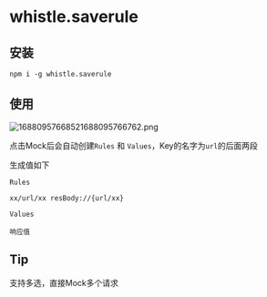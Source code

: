 # whistle.saverule

## 安装
```
npm i -g whistle.saverule
```


## 使用

![16880957668521688095766762.png](https://fastly.jsdelivr.net/gh/fyhhub/imgs@main/16880957668521688095766762.png)

点击Mock后会自动创建`Rules` 和 `Values`，Key的名字为`url`的后面两段

生成值如下

`Rules`

```
xx/url/xx resBody://{url/xx}
```

`Values`
```
响应值
```


## Tip
支持多选，直接Mock多个请求
